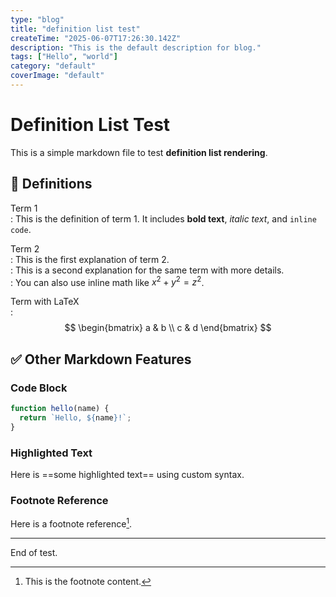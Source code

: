```yaml
---
type: "blog"
title: "definition list test"
createTime: "2025-06-07T17:26:30.142Z"
description: "This is the default description for blog."
tags: ["Hello", "world"]
category: "default"
coverImage: "default"
---
```


# Definition List Test

This is a simple markdown file to test **definition list rendering**.

## 📘 Definitions

Term 1  
: This is the definition of term 1. It includes **bold text**, *italic text*, and `inline code`.

Term 2  
: This is the first explanation of term 2.  
: This is a second explanation for the same term with more details.  
: You can also use inline math like $x^2 + y^2 = z^2$.

Term with LaTeX  
: $$
\begin{bmatrix}  
a & b \\  
c & d  
\end{bmatrix}  
$$

## ✅ Other Markdown Features

### Code Block

```js
function hello(name) {
  return `Hello, ${name}!`;
}
```

### Highlighted Text

Here is ==some highlighted text== using custom syntax.

### Footnote Reference

Here is a footnote reference[^1].

[^1]: This is the footnote content.

---

End of test.
